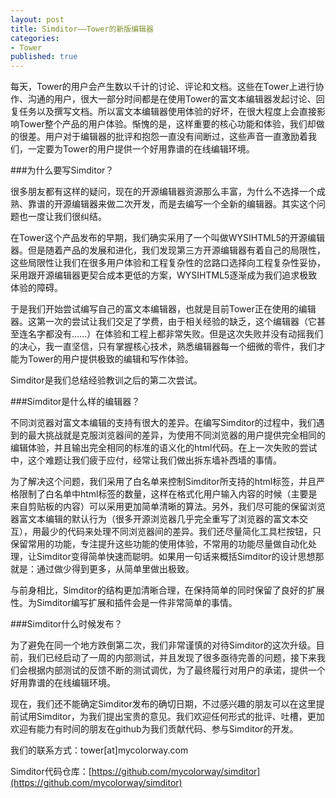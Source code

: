 ```yaml
---
layout: post
title: Simditor——Tower的新版编辑器
categories:
- Tower
published: true
---
```


每天，Tower的用户会产生数以千计的讨论、评论和文档。这些在Tower上进行协作、沟通的用户，很大一部分时间都是在使用Tower的富文本编辑器发起讨论、回复任务以及撰写文档。所以富文本编辑器使用体验的好坏，在很大程度上会直接影响Tower整个产品的用户体验。惭愧的是，这样重要的核心功能和体验，我们却做的很差。用户对于编辑器的批评和抱怨一直没有间断过，这些声音一直激励着我们，一定要为Tower的用户提供一个好用靠谱的在线编辑环境。

<!--more-->


###为什么要写Simditor？

很多朋友都有这样的疑问，现在的开源编辑器资源那么丰富，为什么不选择一个成熟、靠谱的开源编辑器来做二次开发，而是去编写一个全新的编辑器。其实这个问题也一度让我们很纠结。

在Tower这个产品发布的早期，我们确实采用了一个叫做WYSIHTML5的开源编辑器。但是随着产品的发展和进化，我们发现第三方开源编辑器有着自己的局限性，这些局限性让我们在很多用户体验和工程复杂性的岔路口选择向工程复杂性妥协，采用跟开源编辑器更契合成本更低的方案，WYSIHTML5逐渐成为我们追求极致体验的障碍。

于是我们开始尝试编写自己的富文本编辑器，也就是目前Tower正在使用的编辑器。这第一次的尝试让我们交足了学费，由于相关经验的缺乏，这个编辑器（它甚至连名字都没有……）在体验和工程上都非常失败。但是这次失败并没有动摇我们的决心，我一直坚信，只有掌握核心技术，熟悉编辑器每一个细微的零件，我们才能为Tower的用户提供极致的编辑和写作体验。

Simditor是我们总结经验教训之后的第二次尝试。


###Simditor是什么样的编辑器？

不同浏览器对富文本编辑的支持有很大的差异。在编写Simditor的过程中，我们遇到的最大挑战就是克服浏览器间的差异，为使用不同浏览器的用户提供完全相同的编辑体验，并且输出完全相同的标准的语义化的html代码。在上一次失败的尝试中，这个难题让我们疲于应付，经常让我们做出拆东墙补西墙的事情。

为了解决这个问题，我们采用了白名单来控制Simditor所支持的html标签，并且严格限制了白名单中html标签的数量，这样在格式化用户输入内容的时候（主要是来自剪贴板的内容）可以采用更加简单清晰的算法。另外，我们尽可能的保留浏览器富文本编辑的默认行为（很多开源浏览器几乎完全重写了浏览器的富文本交互），用最少的代码来处理不同浏览器间的差异。我们还尽量简化工具栏按钮，只保留常用的功能，专注提升这些功能的使用体验，不常用的功能尽量做自动化处理，让Simditor变得简单快速而聪明。如果用一句话来概括Simditor的设计思想那就是：通过做少得到更多，从简单里做出极致。

与前身相比，Simditor的结构更加清晰合理，在保持简单的同时保留了良好的扩展性。为Simditor编写扩展和插件会是一件非常简单的事情。


###Simditor什么时候发布？

为了避免在同一个地方跌倒第二次，我们非常谨慎的对待Simditor的这次升级。目前，我们已经启动了一周的内部测试，并且发现了很多亟待完善的问题，接下来我们会根据内部测试的反馈不断的测试调优，为了最终履行对用户的承诺，提供一个好用靠谱的在线编辑环境。

现在，我们还不能确定Simditor发布的确切日期，不过感兴趣的朋友可以在这里提前试用Simditor，为我们提出宝贵的意见。我们欢迎任何形式的批评、吐槽，更加欢迎有能力有时间的朋友在github为我们贡献代码、参与Simditor的开发。

我们的联系方式：tower[at]mycolorway.com

Simditor代码仓库：[https://github.com/mycolorway/simditor](https://github.com/mycolorway/simditor)


